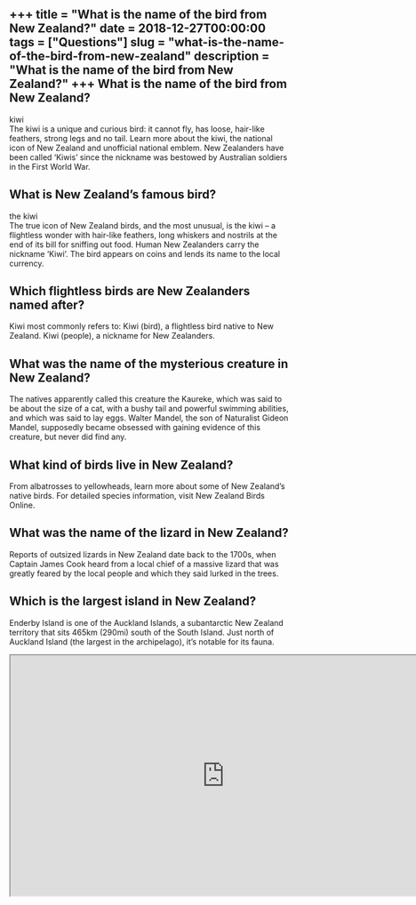 +++
title = "What is the name of the bird from New Zealand?"
date = 2018-12-27T00:00:00
tags = ["Questions"]
slug = "what-is-the-name-of-the-bird-from-new-zealand"
description = "What is the name of the bird from New Zealand?"
+++
What is the name of the bird from New Zealand?
----------------------------------------------

kiwi  
The kiwi is a unique and curious bird: it cannot fly, has loose, hair-like feathers, strong legs and no tail. Learn more about the kiwi, the national icon of New Zealand and unofficial national emblem. New Zealanders have been called ‘Kiwis’ since the nickname was bestowed by Australian soldiers in the First World War.

What is New Zealand’s famous bird?
----------------------------------

the kiwi  
The true icon of New Zealand birds, and the most unusual, is the kiwi – a flightless wonder with hair-like feathers, long whiskers and nostrils at the end of its bill for sniffing out food. Human New Zealanders carry the nickname ‘Kiwi’. The bird appears on coins and lends its name to the local currency.

Which flightless birds are New Zealanders named after?
------------------------------------------------------

Kiwi most commonly refers to: Kiwi (bird), a flightless bird native to New Zealand. Kiwi (people), a nickname for New Zealanders.

What was the name of the mysterious creature in New Zealand?
------------------------------------------------------------

The natives apparently called this creature the Kaureke, which was said to be about the size of a cat, with a bushy tail and powerful swimming abilities, and which was said to lay eggs. Walter Mandel, the son of Naturalist Gideon Mandel, supposedly became obsessed with gaining evidence of this creature, but never did find any.

What kind of birds live in New Zealand?
---------------------------------------

From albatrosses to yellowheads, learn more about some of New Zealand’s native birds. For detailed species information, visit New Zealand Birds Online.

What was the name of the lizard in New Zealand?
-----------------------------------------------

Reports of outsized lizards in New Zealand date back to the 1700s, when Captain James Cook heard from a local chief of a massive lizard that was greatly feared by the local people and which they said lurked in the trees.

Which is the largest island in New Zealand?
-------------------------------------------

Enderby Island is one of the Auckland Islands, a subantarctic New Zealand territory that sits 465km (290mi) south of the South Island. Just north of Auckland Island (the largest in the archipelago), it’s notable for its fauna.

<iframe allow="accelerometer; autoplay; clipboard-write; encrypted-media; gyroscope; picture-in-picture" allowfullscreen="" class="__youtube_prefs__  epyt-is-override  no-lazyload" data-no-lazy="1" data-origheight="433" data-origwidth="770" data-skipgform_ajax_framebjll="" height="433" id="_ytid_10414" loading="lazy" src="https://www.youtube.com/embed/tmC3E48FRMs?enablejsapi=1&autoplay=0&cc_load_policy=0&cc_lang_pref=&iv_load_policy=1&loop=0&modestbranding=0&rel=1&fs=1&playsinline=0&autohide=2&theme=dark&color=red&controls=1&" title="YouTube player" width="770"></iframe>
